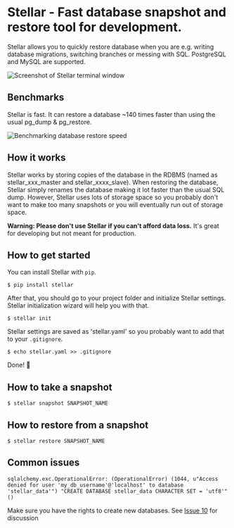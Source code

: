 Stellar - Fast database snapshot and restore tool for development.
=======

Stellar allows you to quickly restore database when you are e.g. writing database migrations, switching branches or messing with SQL. PostgreSQL and MySQL are supported.

![Screenshot of Stellar terminal window](http://imgur.com/0fXXdcx.png)


Benchmarks
-------
Stellar is fast. It can restore a database ~140 times faster than using the usual
pg_dump & pg_restore.

![Benchmarking database restore speed](http://imgur.com/Md1AHXa.png)

How it works
-------

Stellar works by storing copies of the database in the RDBMS (named as stellar_xxx_master and stellar_xxxx_slave). When restoring the database, Stellar simply renames the database making it lot faster than the usual SQL dump. However, Stellar uses lots of storage space so you probably don't want to make too many snapshots or you will eventually run out of storage space.

**Warning: Please don't use Stellar if you can't afford data loss.** It's great for developing but not meant for production.

How to get started
-------

You can install Stellar with `pip`.

```$ pip install stellar```

After that, you should go to your project folder and initialize Stellar settings. Stellar initialization wizard will help you with that.

```$ stellar init```

Stellar settings are saved as 'stellar.yaml' so you probably want to add that to your `.gitignore`.

```$ echo stellar.yaml >> .gitignore```

Done! :dancers:


How to take a snapshot
-------

```$ stellar snapshot SNAPSHOT_NAME```

How to restore from a snapshot
-------

```$ stellar restore SNAPSHOT_NAME```

Common issues
-------

````
sqlalchemy.exc.OperationalError: (OperationalError) (1044, u"Access denied for user 'my_db_username'@'localhost' to database 'stellar_data'") "CREATE DATABASE stellar_data CHARACTER SET = 'utf8'" ()
`````

Make sure you have the rights to create new databases. See [Issue 10](https://github.com/fastmonkeys/stellar/issues/10) for discussion

